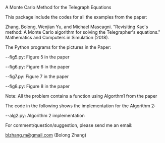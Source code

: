 A Monte Carlo Method for the Telegraph Equations

This package include the codes for all the examples from the paper:

Zhang, Bolong, Wenjian Yu, and Michael Mascagni. "Revisiting Kac's method: A Monte Carlo algorithm for solving the Telegrapher's equations." Mathematics and Computers in Simulation (2018).

The Python programs for the pictures in the Paper:

--fig5.py: Figure 5 in the paper

--fig6.py: Figure 6 in the paper

--fig7.py: Figure 7 in the paper

--fig8.py: Figure 8 in the paper

Note: All the problem contains a function using Algorthm1 from the paper

The code in the following shows the implementation for the Algorithm 2:

--alg2.py: Algorithm 2 implementation


For comment/question/suggestion, please send me an email:

blzhang.m@gmail.com (Bolong Zhang)